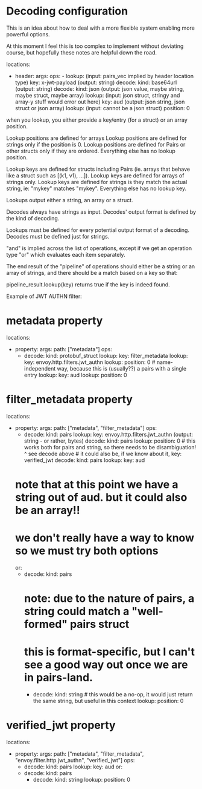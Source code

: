 # Decoding configuration

This is an idea about how to deal with a more flexible system enabling more powerful options.

At this moment I feel this is too complex to implement without deviating course, but hopefully
these notes are helpful down the road.

locations:
  - header:
      args:
      ops:
        - lookup:
            	(input: pairs_vec implied by header location type)
            key: x-jwt-payload
		(output: string)
          decode:
            kind: base64url
		(output: string)
          decode:
            kind: json
		(output: json value, maybe string, maybe struct, maybe array)
          lookup:
		(input: json struct, stringy and array-y stuff would error out here)
	    key: aud
	        (output: json string, json struct or json array)
          lookup:
		(input: cannot be a json struct)
            position: 0


when you lookup, you either provide a key/entry (for a struct) or an array position.

Lookup positions are defined for arrays
Lookup positions are defined for strings only if the position is 0.
Lookup positions are defined for Pairs or other structs only if they are ordered.
Everything else has no lookup position.

Lookup keys are defined for structs including Pairs (ie. arrays that behave like a struct such as [(k1, v1), ...]).
Lookup keys are defined for arrays of strings only.
Lookup keys are defined for strings is they match the actual string, ie: "mykey" matches "mykey".
Everything else has no lookup key.

Lookups output either a string, an array or a struct.

Decodes always have strings as input.
Decodes' output format is defined by the kind of decoding.

Lookups must be defined for every potential output format of a decoding.
Decodes must be defined just for strings.

"and" is implied across the list of operations, except if we get an operation type "or" which evaluates each item separately.

The end result of the "pipeline" of operations should either be a string or an array of strings, and there should be
a match based on a key so that:

pipeline_result.lookup(key) returns true if the key is indeed found.

Example of JWT AUTHN filter:

# metadata property
locations:
  - property:
    args:
      path: ["metadata"]
    ops:
      - decode:
          kind: protobuf_struct
        lookup:
          key: filter_metadata
        lookup:
          key: envoy.http.filters.jwt_authn
        lookup:
          position: 0	# name-independent way, because this is (usually??) a pairs with a single entry
        lookup:
          key: aud
        lookup:
          position: 0

# filter_metadata property
locations:
  - property:
    args:
      path: ["metadata", "filter_metadata"]
    ops:
      - decode:
          kind: pairs
        lookup:
          key: envoy.http.filters.jwt_authn
		(output: string - or rather, bytes)
        decode:
          kind: pairs
        lookup:
          position: 0	# this works both for pairs and string, so there needs to be disambiguation! ^ see decode above
			# it could also be, if we know about it, key: verified_jwt
        decode:
          kind: pairs
        lookup:
          key: aud
	# note that at this point we have a string out of aud. but it could also be an array!!
	# we don't really have a way to know so we must try both options
	or:
	  - decode:
	      kind: pairs
		# note: due to the nature of pairs, a string could match a "well-formed" pairs struct
		# this is format-specific, but I can't see a good way out once we are in pairs-land.
          - decode:
              kind: string # this would be a no-op, it would just return the same string, but useful in this context
        lookup:
          position: 0

# verified_jwt property
locations:
  - property:
    args:
      path: ["metadata", "filter_metadata", "envoy.filter.http.jwt_authn", "verified_jwt"]
    ops:
      - decode:
          kind: pairs
        lookup:
          key: aud
	or:
	  - decode:
	      kind: pairs
          - decode:
              kind: string
        lookup:
          position: 0
